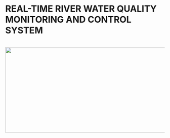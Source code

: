 # REAL-TIME RIVER WATER QUALITY MONITORING AND CONTROL SYSTEM
<br>
<img src='https://i.pinimg.com/originals/2e/71/95/2e7195e0763bb575a0c9eefbc00f5956.gif' width="980" height="270"></img>
<br>
